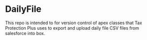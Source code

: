 # DailyFile
This repo is intended to for version control of apex classes that Tax Protection Plus uses to export and upload daily file CSV files from salesforce into box.